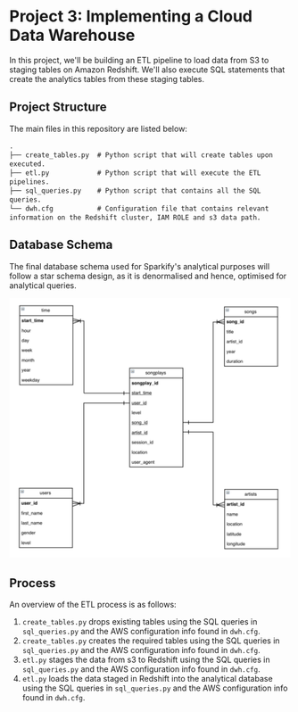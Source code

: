 # Project 3: Implementing a Cloud Data Warehouse
In this project, we'll be building an ETL pipeline to load data from S3 to staging tables on Amazon Redshift. We'll also execute SQL statements that create the analytics tables from these staging tables.

## Project Structure
The main files in this repository are listed below:

    .
    ├── create_tables.py  # Python script that will create tables upon executed.
    ├── etl.py            # Python script that will execute the ETL pipelines.
    ├── sql_queries.py    # Python script that contains all the SQL queries.
    └── dwh.cfg           # Configuration file that contains relevant information on the Redshift cluster, IAM ROLE and s3 data path.

## Database Schema
The final database schema used for Sparkify's analytical purposes will follow a star schema design, as it is denormalised and hence, optimised for analytical queries. 

![Database Schema](https://github.com/Gianatmaja/Udacity-Data-Engineering-Nanodegree/blob/main/images/Datamodel.png)

## Process
An overview of the ETL process is as follows:
1. `create_tables.py` drops existing tables using the SQL queries in `sql_queries.py` and the AWS configuration info found in `dwh.cfg`.
2. `create_tables.py` creates the required tables using the SQL queries in `sql_queries.py` and the AWS configuration info found in `dwh.cfg`.
3. `etl.py` stages the data from s3 to Redshift using the SQL queries in `sql_queries.py` and the AWS configuration info found in `dwh.cfg`.
4. `etl.py` loads the data staged in Redshift into the analytical database using the SQL queries in `sql_queries.py` and the AWS configuration info found in `dwh.cfg`.
